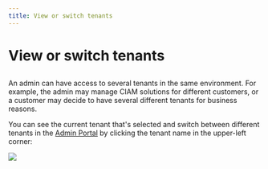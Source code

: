 ```yaml
---
title: View or switch tenants
---
```


# View or switch tenants
##

An admin can have access to several tenants in the same environment. For example, the admin may manage CIAM solutions for different customers, or a customer may decide to have several different tenants for business reasons.

You can see the current tenant that's selected and switch between different tenants in the [Admin Portal](https://portal.transmitsecurity.io/) by clicking the tenant name in the upper-left corner:

![](../../images/UserID/switch_tenants.png)